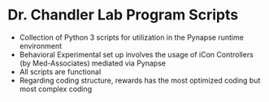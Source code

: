 # Dr. Chandler Lab Program Scripts
 - Collection of Python 3 scripts for utilization in the Pynapse runtime environment
 - Behavioral Experimental set up involves the usage of iCon Controllers (by Med-Associates) mediated via Pynapse
 - All scripts are functional
 - Regarding coding structure, rewards has the most optimized coding but most complex coding
